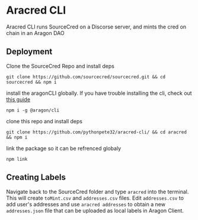 # Aracred CLI

Aracred CLI runs SourceCred on a Discorse server, and mints the cred on chain in an Aragon DAO

## Deployment

Clone the SourceCred Repo and install deps

```
git clone https://github.com/sourcecred/sourcecred.git && cd sourcecred && npm i
```

install the aragonCLI globally. If you have trouble installing the cli, check out [this guide](https://hack.aragon.org/docs/guides-faq)

```
npm i -g @aragon/cli
```

clone this repo and install deps

```
git clone https://github.com/pythonpete32/aracred-cli/ && cd aracred && npm i
```

link the package so it can be refrenced globaly

```
npm link
```

## Creating Labels

Navigate back to the SourceCred folder and type `aracred` into the terminal. This will create `toMint.csv` and `addresses.csv` files. Edit `addresses.csv` to add user's addresses and use `aracred addresses` to obtain a new `addresses.json` file that can be uploaded as local labels in Aragon Client.
